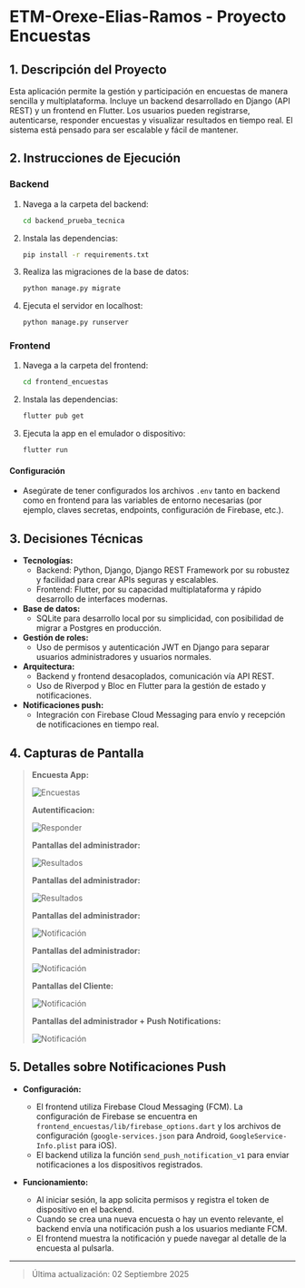 # ETM-Orexe-Elias-Ramos - Proyecto Encuestas

## 1. Descripción del Proyecto

Esta aplicación permite la gestión y participación en encuestas de manera sencilla y multiplataforma. Incluye un backend desarrollado en Django (API REST) y un frontend en Flutter. Los usuarios pueden registrarse, autenticarse, responder encuestas y visualizar resultados en tiempo real. El sistema está pensado para ser escalable y fácil de mantener.

## 2. Instrucciones de Ejecución

### Backend

1. Navega a la carpeta del backend:
   ```bash
   cd backend_prueba_tecnica
   ```
2. Instala las dependencias:
   ```bash
   pip install -r requirements.txt
   ```
3. Realiza las migraciones de la base de datos:
   ```bash
   python manage.py migrate
   ```
4. Ejecuta el servidor en localhost:
   ```bash
   python manage.py runserver
   ```

### Frontend

1. Navega a la carpeta del frontend:
   ```bash
   cd frontend_encuestas
   ```
2. Instala las dependencias:
   ```bash
   flutter pub get
   ```
3. Ejecuta la app en el emulador o dispositivo:
   ```bash
   flutter run
   ```

#### Configuración

- Asegúrate de tener configurados los archivos `.env` tanto en backend como en frontend para las variables de entorno necesarias (por ejemplo, claves secretas, endpoints, configuración de Firebase, etc.).

## 3. Decisiones Técnicas

- **Tecnologías:**  
  - Backend: Python, Django, Django REST Framework por su robustez y facilidad para crear APIs seguras y escalables.
  - Frontend: Flutter, por su capacidad multiplataforma y rápido desarrollo de interfaces modernas.
- **Base de datos:**  
  - SQLite para desarrollo local por su simplicidad, con posibilidad de migrar a Postgres en producción.
- **Gestión de roles:**  
  - Uso de permisos y autenticación JWT en Django para separar usuarios administradores y usuarios normales.
- **Arquitectura:**  
  - Backend y frontend desacoplados, comunicación vía API REST.
  - Uso de Riverpod y Bloc en Flutter para la gestión de estado y notificaciones.
- **Notificaciones push:**  
  - Integración con Firebase Cloud Messaging para envío y recepción de notificaciones en tiempo real.

## 4. Capturas de Pantalla

> **Encuesta App:**
>
> ![Encuestas](img1.png)
>
> **Autentificacion:**
>
> ![Responder](img2.png)
>
> **Pantallas del administrador:**
>
> ![Resultados](img3.png)
>
> **Pantallas del administrador:**
>
> ![Resultados](img4.png)
>
> **Pantallas del administrador:**
>
> ![Notificación](img4.png)
>
> **Pantallas del administrador:**
>
> ![Notificación](img5.png)
>
> **Pantallas del Cliente:**
>
> ![Notificación](img6.png)
>
> **Pantallas del administrador + Push Notifications:**
>
> ![Notificación](img7.png)


## 5. Detalles sobre Notificaciones Push

- **Configuración:**  
  - El frontend utiliza Firebase Cloud Messaging (FCM). La configuración de Firebase se encuentra en `frontend_encuestas/lib/firebase_options.dart` y los archivos de configuración (`google-services.json` para Android, `GoogleService-Info.plist` para iOS).
  - El backend utiliza la función `send_push_notification_v1` para enviar notificaciones a los dispositivos registrados.

- **Funcionamiento:**  
  - Al iniciar sesión, la app solicita permisos y registra el token de dispositivo en el backend.
  - Cuando se crea una nueva encuesta o hay un evento relevante, el backend envía una notificación push a los usuarios mediante FCM.
  - El frontend muestra la notificación y puede navegar al detalle de la encuesta al pulsarla.

---

> Última actualización: 02 Septiembre 2025

